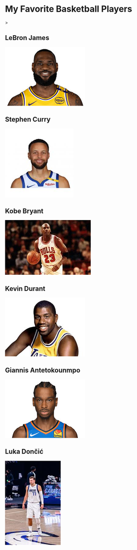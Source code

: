 <!DOCTYPE html>
<html lang="en">
<head>
<title>My Favorite Basketball Players</title>
</head>
<body>
    <h1>My Favorite Basketball Players</h1>>
        <h2>LeBron James</h2>
        <img src="MyFavoriteBasketballPlayersImages/download (10).jpg" alt="LeBron James">
        <h2>Stephen Curry</h2>
        <img src="MyFavoriteBasketballPlayersImages/download (11).jpg" alt="Stephen Curry">
        <h2>Kobe Bryant</h2>
        <img src="MyFavoriteBasketballPlayersImages/download (12).jpg" alt="Michael Jordan">
        <h2>Kevin Durant</h2>
        <img src="MyFavoriteBasketballPlayersImages/download (13).jpg" alt="Magic Johnson">
        <h2>Giannis Antetokounmpo</h2>
        <img src="MyFavoriteBasketballPlayersImages/download (14).jpg" alt="Shai Gilgeous-Alexander">
        <h2>Luka Dončić</h2>
        <img src="MyFavoriteBasketballPlayersImages/download (15).jpg" alt="Luka Dončić">
</body>
</html>
